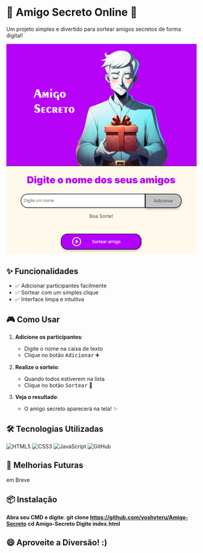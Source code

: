# 🎄 Amigo Secreto Online 🎁

Um projeto simples e divertido para sortear amigos secretos de forma digital!

![Preview do Jogo](https://github.com/yoshyteru/Amigo-Secreto/blob/main/challenge-amigo-secreto_pt/assets/Interface.png)  

## ✨ Funcionalidades

- ✅ Adicionar participantes facilmente
- ✅ Sortear com um simples clique
- ✅ Interface limpa e intuitiva

## 🎮 Como Usar

1. **Adicione os participantes**:
   - Digite o nome na caixa de texto
   - Clique no botão <kbd>Adicionar</kbd> ➕

2. **Realize o sorteio**:
   - Quando todos estiverem na lista
   - Clique no botão <kbd>Sortear</kbd> 🎲

3. **Veja o resultado**:
   - O amigo secreto aparecerá na tela! ✨

## 🛠️ Tecnologias Utilizadas

<div align="left">
  <img src="https://img.shields.io/badge/HTML5-E34F26?style=for-the-badge&logo=html5&logoColor=white" alt="HTML5">
  <img src="https://img.shields.io/badge/CSS3-1572B6?style=for-the-badge&logo=css3&logoColor=white" alt="CSS3">
  <img src="https://img.shields.io/badge/JavaScript-F7DF1E?style=for-the-badge&logo=javascript&logoColor=black" alt="JavaScript">
  <img src="https://img.shields.io/badge/GitHub-100000?style=for-the-badge&logo=github&logoColor=white" alt="GitHub">
</div>

## 🚀 Melhorias Futuras
em Breve

## 📦 Instalação

**Abra seu CMD e digite**:
**git clone https://github.com/yoshyteru/Amigo-Secreto**
**cd Amigo-Secreto**
**Digite index.html**

## 😄 Aproveite a Diversão! :)
